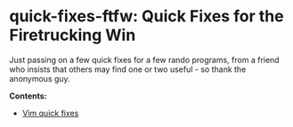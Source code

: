# quick-fixes-ftfw: Quick Fixes for the Firetrucking Win

Just passing on a few quick fixes for a few rando programs, from a friend who insists that
others may find one or two useful - so thank the anonymous guy.

**Contents:**
<!-- - [disk quick fixes](disk/README.md)
 - [ZoL quick fixes](zfs/README.md)
 - [.bashrc and .profile quick fixes](profile.d/README.md) -->
 - [Vim quick fixes](vim/README.md)

